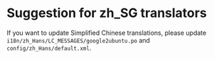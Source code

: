 Suggestion for zh_SG translators
================================

If you want to update Simplified Chinese translations, please update `i18n/zh_Hans/LC_MESSAGES/google2ubuntu.po` and `config/zh_Hans/default.xml`.
